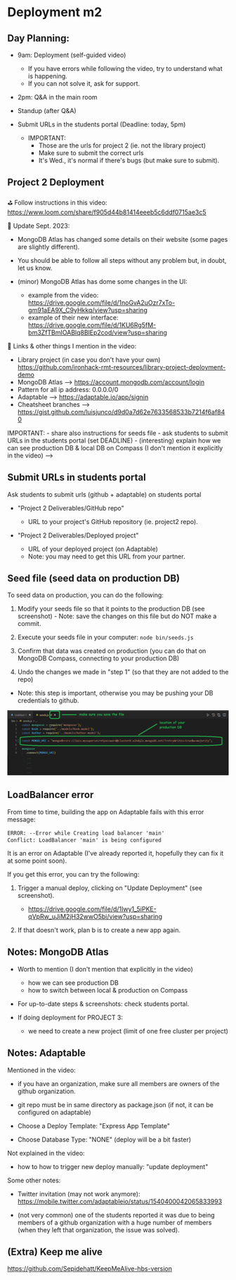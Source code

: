 
# Deployment m2

<!--

Status: ready


Slides (shown in the video):
https://docs.google.com/presentation/d/1tHpGGAFdEy9lKv87Qs7uzs4UfQAXGOCSHyXzHQ4RIDU/edit#slide=id.g138c040071e_0_0


-->







## Day Planning:

- 9am: Deployment (self-guided video)
  - If you have errors while following the video, try to understand what is happening. 
  - If you can not solve it, ask for support.

- 2pm: Q&A in the main room

- Standup (after Q&A)

- Submit URLs in the students portal (Deadline: today, 5pm) 
  - IMPORTANT:
    - Those are the urls for project 2 (ie. not the library project)
    - Make sure to submit the correct urls
    - It's Wed., it's normal if there's bugs (but make sure to submit).


<!--
@todo: 
- create a gist with the links, how to solve LoadBalancer error, how to seeds data etc.
-->


## Project 2 Deployment

⛳ Follow instructions in this video:
https://www.loom.com/share/f905d44b81414eeeb5c6ddf0715ae3c5



📝 Update Sept. 2023:

- MongoDB Atlas has changed some details on their website (some pages are slightly different). 
- You should be able to follow all steps without any problem but, in doubt, let us know.

- (minor) MongoDB Atlas has dome some changes in the UI:
  - example from the video: https://drive.google.com/file/d/1noGvA2uOzr7xTo-gm91aEA9X_C9yHkkq/view?usp=sharing
  - example of their new interface: https://drive.google.com/file/d/1KU6Rg5fM-bm3ZfTBmIOABlq8BlEp2cod/view?usp=sharing



📌 Links & other things I mention in the video:

- Library project (in case you don't have your own) https://github.com/ironhack-rmt-resources/library-project-deployment-demo
- MongoDB Atlas --> https://account.mongodb.com/account/login
- Pattern for all ip address: 0.0.0.0/0
- Adaptable --> https://adaptable.io/app/signin
- Cheatsheet branches --> https://gist.github.com/luisjunco/d9d0a7d62e7633568533b7214f6af840



<!-->

IMPORTANT:
- share also instructions for seeds file 
- ask students to submit URLs in the students portal (set DEADLINE)
- (interesting) explain how we can see production DB & local DB on Compass (I don't mention it explicitly in the video)

-->


<!--
@todo:

IMPROVEMENTS / THINGS TO ADD ON THAT VIDEO

1. (minor) some students may get an error creating an account on MongoDB Atlas with Github
  - "Error: We were unable to log you in with that login method. Ensure that you have a public verified email address set on your GitHub account."
  - In those cases, create the account with email & password (instead of social login).

2. Testing with Compass
  - how we can see production DB
  - how to switch between local & production on Compass

3. Emphasise that, if they have any bug in localhost, it will also be in production (but it shouldn't be the other way around). Give an example


-->



## Submit URLs in students portal


<!-- Note: at the end of the the video, I mention briefly that they need to submit urls in the students portal  -->



<!-- IMPORTANT -->
<!-- IMPORTANT -->
<!-- IMPORTANT -->

Ask students to submit urls (github + adaptable) on students portal

- "Project 2 Deliverables/GitHub repo"
  - URL to your project's GitHub repository (ie. project2 repo).

- "Project 2 Deliverables/Deployed project"
  - URL of your deployed project (on Adaptable)
  - Note: you may need to get this URL from your partner.

<!-- IMPORTANT -->
<!-- IMPORTANT -->
<!-- IMPORTANT -->





## Seed file (seed data on production DB)

<!-- @Luis: share instructions on Slack (no need to demo) -->
<!-- @todo: create a gist -->


To seed data on production, you can do the following:

  1. Modify your seeds file so that it points to the production DB (see screenshot)
    - Note: save the changes on this file but do NOT make a commit.

  2. Execute your seeds file in your computer: `node bin/seeds.js`

  3. Confirm that data was created on production (you can do that on MongoDB Compass, connecting to your production DB)

  4. Undo the changes we made in "step 1" (so that they are not added to the repo)
  - Note: this step is important, otherwise you may be pushing your DB credentials to github.

  
![Seed on production](./images/seed-adaptable.png)






## LoadBalancer error

From time to time, building the app on Adaptable fails with this error message:

```
ERROR: --Error while Creating load balancer 'main'
Conflict: LoadBalancer 'main' is being configured
```

It is an error on Adaptable (I've already reported it, hopefully they can fix it at some point soon).


If you get this error, you can try the following:

1. Trigger a manual deploy, clicking on "Update Deployment" (see screenshot).
   - https://drive.google.com/file/d/1Iwy1_5iPKE-qVpRw_uJiM2jH32wwO5bi/view?usp=sharing

2. If that doesn't work, plan b is to create a new app again.





## Notes: MongoDB Atlas

- Worth to mention (I don't mention that explicitly in the video)
  - how we can see production DB
  - how to switch between local & production on Compass

- For up-to-date steps & screenshots: check students portal.

- If doing deployment for PROJECT 3: 
  - we need to create a new project (limit of one free cluster per project)





## Notes: Adaptable


Mentioned in the video:

- if you have an organization, make sure all members are owners of the github organization.
- git repo must be in same directory as package.json (if not, it can be configured on adaptable)

- Choose a Deploy Template: "Express App Template"

- Choose Database Type: "NONE" (deploy will be a bit faster)


Not explained in the video:
- how to how to trigger new deploy manually: "update deployment"


Some other notes:

- Twitter invitation (may not work anymore): https://mobile.twitter.com/adaptableio/status/1540400042065833993

- (not very common) one of the students reported it was due to being members of a github organization with a huge number of members (when they left that organization, the issue was solved).




## (Extra) Keep me alive

https://github.com/Sepidehatt/KeepMeAlive-hbs-version

<!--
@Luis (Keep me alive):

- test in detail + integrate in our deployment day planning.

- Model.countDocuments() instead of .find() (less chances of students returning the response from DB)

-->




